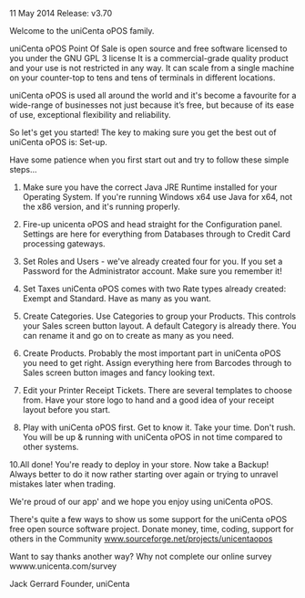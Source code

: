 11 May 2014
Release: v3.70

Welcome to the uniCenta oPOS family.

uniCenta oPOS Point Of Sale is open source and free software licensed to you under the GNU GPL 3 license
It is a commercial-grade quality product and your use is not restricted in any way.
It can scale from a single machine on your counter-top to tens and tens of terminals in different locations.

uniCenta oPOS is used all around the world and it's become a favourite for a wide-range of businesses
not just because it’s free, but because of its ease of use, exceptional flexibility and reliability.

So let's get you started!
The key to making sure you get the best out of uniCenta oPOS is: Set-up.

Have some patience when you first start out and try to follow these simple steps...

1. Make sure you have the correct Java JRE Runtime installed for your Operating System. 
    If you're running Windows x64 use Java for x64, not the x86 version, and it's running properly.

2. Fire-up unicenta oPOS and head straight for the Configuration panel.
    Settings are here for everything from Databases through to Credit Card processing gateways.

3. Set Roles and Users - we've already created four for you.
    If you set a Password for the Administrator account. Make sure you remember it!

4. Set Taxes
    uniCenta oPOS comes with two Rate types already created: Exempt and Standard. Have as many as you want.

5. Create Categories. Use Categories to group your Products. This controls your Sales screen button layout.
   A default Category is already there. You can rename it and go on to create as many as you need.

7. Create Products. Probably the most important part in uniCenta oPOS you need to get right.
   Assign everything here from Barcodes through to Sales screen button images and fancy looking text. 

8. Edit your Printer Receipt Tickets. There are several templates to choose from. 
   Have your store logo to hand and a good idea of your receipt layout before you start.

9. Play with uniCenta oPOS first. Get to know it. Take your time. Don't rush.
   You will be up & running with uniCenta oPOS in not time compared to other systems.

10.All done! You're ready to deploy in your store. Now take a Backup!
   Always better to do it now rather starting over again or trying to unravel mistakes later when trading.


We're proud of our app' and we hope you enjoy using uniCenta oPOS.

There's quite a few ways to show us some support for the uniCenta oPOS free open source software project.
Donate money, time, coding, support for others in the Community www.sourceforge.net/projects/unicentaopos

Want to say thanks another way? Why not complete our online survey wwww.unicenta.com/survey


Jack Gerrard
Founder, uniCenta


